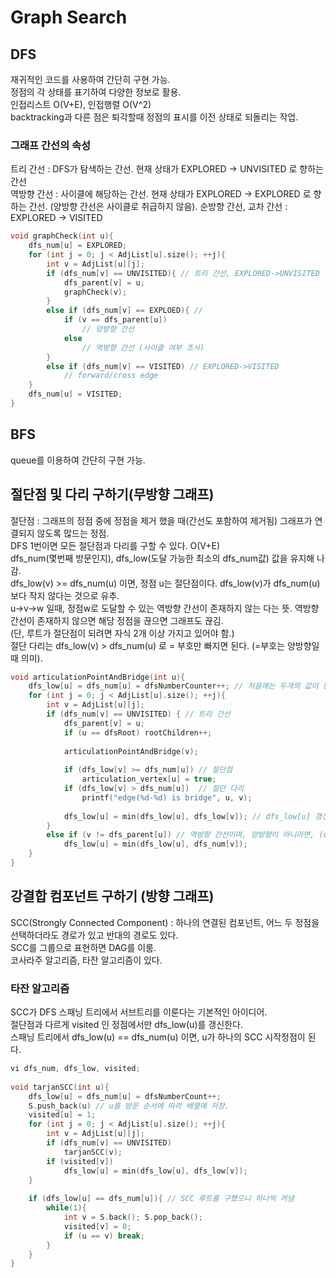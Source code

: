 # Graph Search

## DFS
재귀적인 코드를 사용하여 간단히 구현 가능.  
정점의 각 상태를 표기하여 다양한 정보로 활용.  
인접리스트 O(V+E), 인접행렬 O(V^2)  
backtracking과 다른 점은 퇴각할때 정점의 표시를 이전 상태로 되돌리는 작업.  
  
### 그래프 간선의 속성
트리 간선 : DFS가 탐색하는 간선. 현재 상태가 EXPLORED -> UNVISITED 로 향하는 간선  
역방향 간선 : 사이클에 해당하는 간선. 현재 상태가 EXPLORED -> EXPLORED 로 향하는 간선. (양방향 간선은 사이클로 취급하지 않음). 
순방향 간선, 교차 간선 : EXPLORED -> VISITED

```c++
void graphCheck(int u){
    dfs_num[u] = EXPLORED;
    for (int j = 0; j < AdjList[u].size(); ++j){
        int v = AdjList[u][j];
        if (dfs_num[v] == UNVISITED){ // 트리 간선, EXPLORED->UNVISITED
            dfs_parent[v] = u;
            graphCheck(v);
        }
        else if (dfs_num[v] == EXPLOED){ //
            if (v == dfs_parent[u])
                // 양방향 간선
            else
                // 역방향 간선 (사이클 여부 조사)
        }
        else if (dfs_num[v] == VISITED) // EXPLORED->VISITED
            // forward/cross edge
    }
    dfs_num[u] = VISITED;
}
```

## BFS
queue를 이용하여 간단히 구현 가능.  

## 절단점 및 다리 구하기(무방향 그래프)
절단점 : 그래프의 정점 중에 정점을 제거 했을 때(간선도 포함하여 제거됨) 그래프가 연결되지 않도록 많드는 정점.  
DFS 1번이면 모든 절단점과 다리를 구할 수 있다. O(V+E)  
dfs_num(몇번째 방문인지), dfs_low(도달 가능한 최소의 dfs_num값) 값을 유지해 나감.  
dfs_low(v) >= dfs_num(u) 이면, 정점 u는 절단점이다. dfs_low(v)가 dfs_num(u)보다 작지 않다는 것으로 유추.  
u->v->w 일때, 정점w로 도달할 수 있는 역방향 간선이 존재하지 않는 다는 뜻. 역방향 간선이 존재하지 않으면 해당 정점을 끊으면 그래프도 끊김.  
(단, 루트가 절단점이 되려면 자식 2개 이상 가지고 있어야 함.)  
절단 다리는 dfs_low(v) > dfs_num(u) 로 = 부호만 빠지면 된다. (=부호는 양방향일때 의미).  

```c++
void articulationPointAndBridge(int u){
    dfs_low[u] = dfs_num[u] = dfsNumberCounter++; // 처음에는 두개의 값이 동일하게 세팅됨.
    for (int j = 0; j < AdjList[u].size(); ++j){
        int v = AdjList[u][j];
        if (dfs_num[v] == UNVISITED) { // 트리 간선
            dfs_parent[v] = u;
            if (u == dfsRoot) rootChildren++;
            
            articulationPointAndBridge(v);
            
            if (dfs_low[v] >= dfs_num[u]) // 절단점
                articulation_vertex[u] = true;
            if (dfs_low[v] > dfs_num[u])  // 절단 다리
                printf("edge(%d-%d) is bridge", u, v);
            
            dfs_low[u] = min(dfs_low[u], dfs_low[v]); // dfs_low[u] 갱신
        }
        else if (v != dfs_parent[u]) // 역방향 간선이며, 양방향이 아니라면, (u(parent[u])->v(u)->u(v))
            dfs_low[u] = min(dfs_low[u], dfs_num[v]);
    }
}
```

## 강결합 컴포넌트 구하기 (방향 그래프)
SCC(Strongly Connected Component) : 하나의 연결된 컴포넌트, 어느 두 정점을 선택하더라도 경로가 있고 반대의 경로도 있다.  
SCC를 그룹으로 표현하면 DAG를 이룸.  
코사라주 알고리즘, 타잔 알고리즘이 있다.  

### 타잔 알고리즘
SCC가 DFS 스패닝 트리에서 서브트리를 이룬다는 기본적인 아이디어.  
절단점과 다르게 visited 인 정점에서만 dfs_low(u)를 갱신한다.  
스패닝 트리에서 dfs_low(u) == dfs_num(u) 이면, u가 하나의 SCC 시작정점이 된다.  

```c++
vi dfs_num, dfs_low, visited;
    
void tarjanSCC(int u){
    dfs_low[u] = dfs_num[u] = dfsNumberCount++;
    S.push_back(u) // u를 방문 순서에 따라 배열에 저장.  
    visited[u] = 1;
    for (int j = 0; j < AdjList[u].size(); ++j){
        int v = AdjList[u][j];
        if (dfs_num[v] == UNVISITED)
            tarjanSCC(v);
        if (visited[v])
            dfs_low[u] = min(dfs_low[u], dfs_low[v]);
    }
    
    if (dfs_low[u] == dfs_num[u]){ // SCC 루트를 구했으니 하나씩 꺼냄
        while(1){
            int v = S.back(); S.pop_back();
            visited[v] = 0;
            if (u == v) break;
        }
    }
}
```
